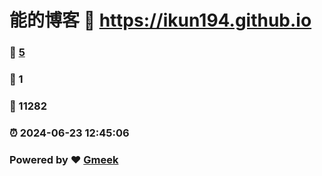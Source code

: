 # 能的博客 :link: https://ikun194.github.io 
### :page_facing_up: [5](https://ikun194.github.io/tag.html) 
### :speech_balloon: 1 
### :hibiscus: 11282 
### :alarm_clock: 2024-06-23 12:45:06 
### Powered by :heart: [Gmeek](https://github.com/Meekdai/Gmeek)
